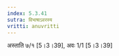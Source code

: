 ```yaml
---
index: 5.3.41
sutra: विभाषाऽवरस्य
vritti: anuvritti
---
```


अस्ताति ७/१ [5।3।39],  अवः 1/1  [5।3।39]